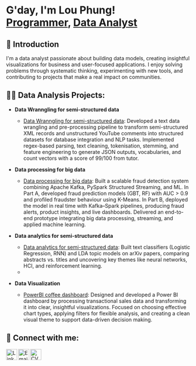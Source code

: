 <h1>G'day, I'm Lou Phung! <br/>
<a href="https://github.com/huypa/Portfolio">Programmer</a>, 
<a href="https://www.linkedin.com/in/anh-huy-phung-a16503212/">Data Analyst</a>
</h1>

<h2>👋 Introduction</h2>
<p>
I'm a data analyst passionate about building data models, creating insightful visualizations 
for business and user-focused applications. I enjoy solving problems through systematic thinking, 
experimenting with new tools, and contributing to projects that make a real impact on communities.
</p>

<h2>👨‍💻 Data Analysis Projects:</h2>

- <b>Data Wranngling for semi-structured data</b>
  - [Data Wranngling for semi-structured data](https://github.com/huypa/Portfolio-Data-Wrangling/blob/main/README.md): Developed a text data wrangling and pre-processing pipeline to transform semi-structured XML records and unstructured YouTube comments into structured datasets for database integration and NLP tasks. Implemented regex-based parsing, text cleaning, tokenisation, stemming, and feature engineering to generate JSON outputs, vocabularies, and count vectors with a score of 99/100 from tutor.
- <b>Data processing for big data</b>
  - [Data processing for big data](https://github.com/huypa/Portfolio-Big-Data-Processing): Built a scalable fraud detection system combining Apache Kafka, PySpark Structured Streaming, and ML. In Part A, developed fraud prediction models (GBT, RF) with AUC > 0.9 and profiled fraudster behaviour using K-Means. In Part B, deployed the model in real time with Kafka–Spark pipelines, producing fraud alerts, product insights, and live dashboards. Delivered an end-to-end prototype integrating big data processing, streaming, and applied machine learning.

- <b>Data analytics for semi-structured data</b>
  - [Data analytics for semi-structured data](https://github.com/huypa/Portfolio-Data-analytics-for-semi-structured-data/tree/main): Built text classifiers (Logistic Regression, RNN) and LDA topic models on arXiv papers, comparing abstracts vs. titles and uncovering key themes like neural networks, HCI, and reinforcement learning.
  - 
- <b>Data Visualization</b>
  - [PowerBI coffee dashboard](https://github.com/huypa/Portfolio-Power-BI-Coffee-Dashboard/blob/main/README.md): Designed and developed a Power BI dashboard by processing transactional sales data and transforming it into clear, insightful visualizations. Focused on choosing effective chart types, applying filters for flexible analysis, and creating a clean visual theme to support data-driven decision making.

<h2> 🤳 Connect with me:</h2>

<a href="https://www.linkedin.com/in/anh-huy-phung-a16503212/" target="_blank">
  <img align="left" alt="LinkedIn" width="30px" 
       src="https://cdn.jsdelivr.net/gh/devicons/devicon/icons/linkedin/linkedin-original.svg"/>
</a>

<a href="mailto:huyphung.work@gmail.com" target="_blank">
  <img align="left" alt="Email" width="30px" 
       src="https://cdn-icons-png.flaticon.com/512/732/732200.png"/>
</a>

<a href="https://drive.google.com/drive/u/1/folders/1BhusqZUTWcGH5zpAnNsFUUGvlaTc3eC3" target="_blank">
  <img align="left" alt="CV" width="30px" 
       src="https://cdn-icons-png.flaticon.com/512/3135/3135755.png"/>
</a>


